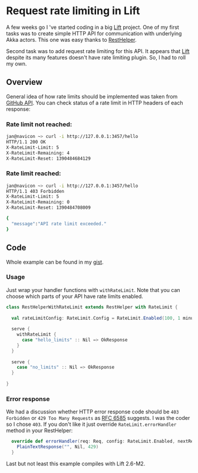 # Request rate limiting in Lift

A few weeks go I 've started coding in a big [Lift][1] project. One of my first tasks was to create simple HTTP API for communication with underlying Akka actors. This one was easy thanks to [RestHelper][2].

Second task was to add request rate limiting for this API. It appears that [Lift][1] despite its many features doesn't have rate limiting plugin. So, I had to roll my own.

## Overview

General idea of how rate limits should be implemented was taken from [GitHub API][3]. 
You can check status of a rate limit in HTTP headers of each response:
### Rate limit not reached:
```bash
jan@navicon ~> curl -i http://127.0.0.1:3457/hello
HTTP/1.1 200 OK
X-RateLimit-Limit: 5
X-RateLimit-Remaining: 4
X-RateLimit-Reset: 1390484684129
```
### Rate limit reached:
```bash
jan@navicon ~> curl -i http://127.0.0.1:3457/hello
HTTP/1.1 403 Forbidden
X-RateLimit-Limit: 5
X-RateLimit-Remaining: 0
X-RateLimit-Reset: 1390484708009

{
  "message":"API rate limit exceeded."
}
```

## Code
Whole example can be found in my [gist][5].
### Usage
Just wrap your handler functions with `withRateLimit`. Note that you can choose which parts of your API have rate limits enabled.
```scala
class RestHelperWithRateLimit extends RestHelper with RateLimit {
 
  val rateLimitConfig: RateLimit.Config = RateLimit.Enabled(100, 1 minute)
 
  serve {
    withRateLimit {
      case "hello_limits" :: Nil => OkResponse
    }
  }
  
  serve {
    case "no_limits" :: Nil => OkResponse
  }
 
}
```
### Error response
We had a discussion whether HTTP error response code should be `403 Forbidden` or `429 Too Many Requests` as [RFC 6585][4] suggests. I was the coder so I chose `403`. If you don't like it just override `RateLimit.errorHandler` method in your RestHelper:
```scala
  override def errorHandler(req: Req, config: RateLimit.Enabled, nextReset: Long): () => Box[LiftResponse] = {
    PlainTextResponse("", Nil, 429)
  }
```

Last but not least this example compiles with Lift 2.6-M2.

[1]: http://liftweb.net/
[2]: http://simply.liftweb.net/index-5.3.html
[3]: http://developer.github.com/v3/#rate-limiting
[4]: http://tools.ietf.org/html/rfc6585#page-3
[5]: https://gist.github.com/whysoserious/c96b0f852b207ae162c7

